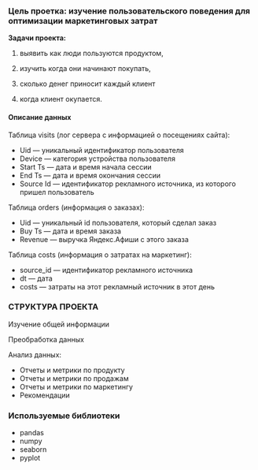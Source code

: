 ### Цель проетка: изучение пользовательского поведения для оптимизации маркетинговых затрат

**Задачи проекта:**

   1. выявить как люди пользуются продуктом,
   
   2. изучить когда они начинают покупать,
   
   3. сколько денег приносит каждый клиент
   
   4. когда клиент окупается.

#### Описание данных
Таблица visits (лог сервера с информацией о посещениях сайта):
- Uid — уникальный идентификатор пользователя
- Device — категория устройства пользователя
- Start Ts — дата и время начала сессии
- End Ts — дата и время окончания сессии
- Source Id — идентификатор рекламного источника, из которого пришел пользователь

Таблица orders (информация о заказах):
- Uid — уникальный id пользователя, который сделал заказ
- Buy Ts — дата и время заказа
- Revenue — выручка Яндекс.Афиши с этого заказа

Таблица costs (информация о затратах на маркетинг):
- source_id — идентификатор рекламного источника
- dt — дата
- costs — затраты на этот рекламный источник в этот день

### СТРУКТУРА ПРОЕКТА

Изучение общей информации

Преобработка данных 

Анализ данных:
- Отчеты и метрики по продукту  
- Отчеты и метрики по продажам   
- Отчеты и метрики по маркетингу 
- Рекомендации    

### Используемые библиотеки

- pandas
- numpy
- seaborn
- pyplot
